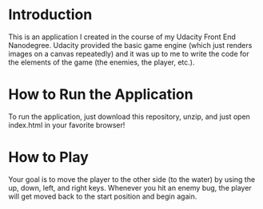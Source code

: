 # Introduction

This is an application I created in the course of my Udacity Front End Nanodegree. Udacity provided the basic game engine (which just renders images on a canvas repeatedly) and it was up to me to write the code for the elements of the game (the enemies, the player, etc.).

# How to Run the Application

To run the application, just download this repository, unzip, and just open index.html in your favorite browser!

# How to Play

Your goal is to move the player to the other side (to the water) by using the up, down, left, and right keys. Whenever you hit an enemy bug, the player will get moved back to the start position and begin again.
